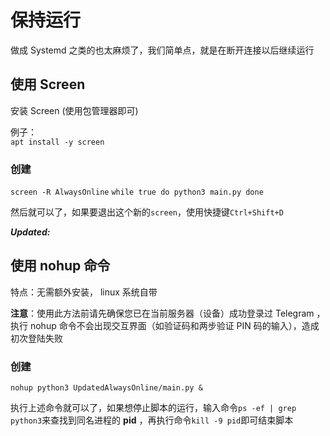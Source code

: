 # 保持运行

做成 Systemd 之类的也太麻烦了，我们简单点，就是在断开连接以后继续运行

## 使用 Screen

安装 Screen (使用包管理器即可)  

例子：  
`apt install -y screen`

### 创建

`screen -R AlwaysOnline`
`while true
do
python3 main.py
done`

然后就可以了，如果要退出这个新的`screen`，使用快捷键`Ctrl+Shift+D`  

_**Updated:**_
## 使用 nohup 命令

特点：无需额外安装， linux 系统自带

**注意**：使用此方法前请先确保您已在当前服务器（设备）成功登录过 Telegram ，执行 nohup 命令不会出现交互界面（如验证码和两步验证 PIN 码的输入），造成初次登陆失败

### 创建

`nohup python3 UpdatedAlwaysOnline/main.py &`

执行上述命令就可以了，如果想停止脚本的运行，输入命令`ps -ef | grep python3`来查找到同名进程的 **pid** ，再执行命令`kill -9 pid`即可结束脚本
